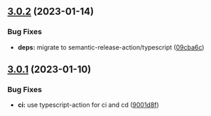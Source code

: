 ## [3.0.2](https://github.com/strong-roots-capital/memoize/compare/v3.0.1...v3.0.2) (2023-01-14)


### Bug Fixes

* **deps:** migrate to semantic-release-action/typescript ([09cba6c](https://github.com/strong-roots-capital/memoize/commit/09cba6c6bf9c1d12d71592958915b6335e8e0d18))

## [3.0.1](https://github.com/strong-roots-capital/memoize/compare/v3.0.0...v3.0.1) (2023-01-10)


### Bug Fixes

* **ci:** use typescript-action for ci and cd ([9001d8f](https://github.com/strong-roots-capital/memoize/commit/9001d8f298a5e12b02b53d1cef323f6be07da13d))
